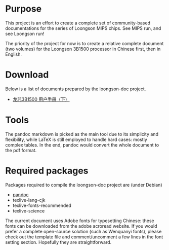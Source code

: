 Purpose
=======

This project is an effort to create a complete set of community-based
documentations for the series of Loongson MIPS chips. See MIPS run, and see
Loongson run!

The priority of the project for now is to create a relative complete document
(two volumes) for the Loongson 3B1500 processor in Chinese first, then in
English.

Download
========

Below is a list of documents prepared by the loongson-doc project.

  - [龙芯3B1500 用户手册（下）](https://db.tt/Y5DblTOK)

Tools
=====

The pandoc markdown is picked as the main tool due to its simplicity and
flexibility, while LaTeX is still employed to handle hard cases: mostly complex
tables. In the end, pandoc would convert the whole document to the pdf format.

Required packages
=================

Packages required to compile the loongson-doc project are (under Debian)

  * [pandoc](https://github.com/jgm/pandoc/releases/latest)
  * texlive-lang-cjk
  * texlive-fonts-recommended
  * texlive-science

The current document uses Adobe fonts for typesetting Chinese: these fonts can
be downloaded from the adobe acroread website. If you would prefer a complete
open-source solution (such as Wenquanyi fonts), please check out the template
file and comment/uncomment a few lines in the font setting section. Hopefully
they are straightforward.

